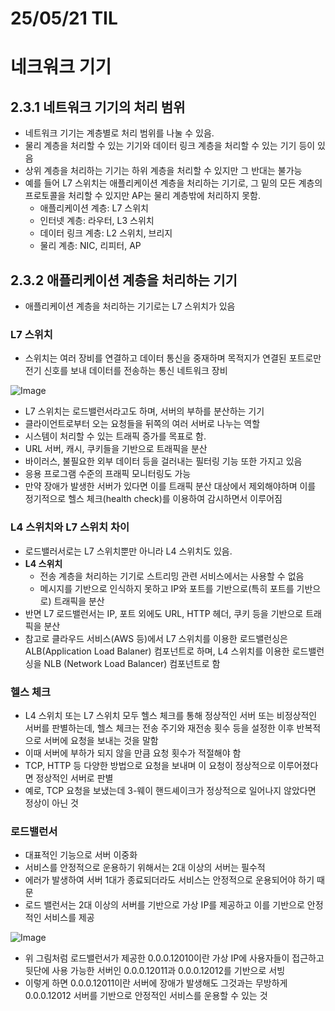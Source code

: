 # 25/05/21 TIL
# 네크워크 기기

## 2.3.1 네트워크 기기의 처리 범위

- 네트워크 기기는 계층별로 처리 범위를 나눌 수 있음.
- 물리 계층을 처리할 수 있는 기기와 데이터 링크 계층을 처리할 수 있는 기기 등이 있음
- 상위 계층을 처리하는 기기는 하위 계층을 처리할 수 있지만 그 반대는 불가능
- 예를 들어 L7 스위치는 애플리케이션 계층을 처리하는 기기로, 그 밑의 모든 계층의 프로토콜을 처리할 수 있지만 AP는 물리 계층밖에 처리하지 못함.
    - 애플리케이션 계층: L7 스위치
    - 인터넷 계층: 라우터, L3 스위치
    - 데이터 링크 계층: L2 스위치, 브리지
    - 물리 계층: NIC, 리피터, AP

## 2.3.2 애플리케이션 계층을 처리하는 기기

- 애플리케이션 계층을 처리하는 기기로는 L7 스위치가 있음

### L7 스위치

- 스위치는 여러 장비를 연결하고 데이터 통신을 중재하며 목적지가 연결된 포트로만 전기 신호를 보내 데이터를 전송하는 통신 네트워크 장비

![Image](https://github.com/user-attachments/assets/eee983df-d96d-44bf-b280-9298b513b72b)

- L7 스위치는 로드밸런서라고도 하며, 서버의 부하를 분산하는 기기
- 클라이언트로부터 오는 요청들을 뒤쪽의 여러 서버로 나누는 역할
- 시스템이 처리할 수 있는 트래픽 증가를 목표로 함.
- URL 서버, 캐시, 쿠키들을 기반으로 트래픽을 분산
- 바이러스, 불필요한 외부 데이터 등을 걸러내는 필터링 기능 또한 가지고 있음
- 응용 프로그램 수준의 프래픽 모니터링도 가능
- 만약 장애가 발생한 서버가 있다면 이를 트래픽 분산 대상에서 제외해야하며 이를 정기적으로 헬스 체크(health check)를 이용하여 감시하면서 이루어짐

### L4 스위치와 L7 스위치 차이

- 로드밸러서로는 L7 스위치뿐만 아니라 L4 스위치도 있음.
- **L4 스위치**
    - 전송 계층을 처리하는 기기로 스트리밍 관련 서비스에서는 사용할 수 없음
    - 메시지를 기반으로 인식하지 못하고 IP와 포트를 기반으로(특히 포트를 기반으로) 트래픽을 분산
- 반면 L7 로드밸런서는 IP, 포트 외에도 URL, HTTP 헤더, 쿠키 등을 기반으로 트래픽을 분산
- 참고로 클라우드 서비스(AWS 등)에서 L7 스위치를 이용한 로드밸런싱은 ALB(Application Load Balaner) 컴포넌트로 하며, L4 스위치를 이용한 로드밸런싱을 NLB (Network Load Balancer) 컴포넌트로 함

### 헬스 체크

- L4 스위치 또는 L7 스위치 모두 헬스 체크를 통해 정상적인 서버 또는 비정상적인 서버를 판별하는데, 헬스 체크는 전송 주기와 재전송 횟수 등을 설정한 이후 반복적으로 서버에 요청을 보내는 것을 말함
- 이때 서버에 부하가 되지 않을 만큼 요청 횟수가 적절해야 함
- TCP, HTTP 등 다양한 방법으로 요청을 보내며 이 요청이 정상적으로 이루어졌다면 정상적인 서버로 판별
- 예로, TCP 요청을 보냈는데 3-웨이 핸드셰이크가 정상적으로 일어나지 않았다면 정상이 아닌 것

### 로드밸런서

- 대표적인 기능으로 서버 이중화
- 서비스를 안정적으로 운용하기 위해서는 2대 이상의 서버는 필수적
- 에러가 발생하여 서버 1대가 종료되더라도 서비스는 안정적으로 운용되어야 하기 때문
- 로드 밸런서는 2대 이상의 서버를 기반으로 가상 IP를 제공하고 이를 기반으로 안정적인 서비스를 제공

![Image](https://github.com/user-attachments/assets/cdab2783-8deb-4ae0-b027-62f23685b07f)

- 위 그림처럼 로드밸런서가 제공한 0.0.0.12010이란 가상 IP에 사용자들이 접근하고 뒷단에 사용 가능한 서버인 0.0.0.12011과 0.0.0.12012를 기반으로 서빙
- 이렇게 하면 0.0.0.12011이란 서버에 장애가 발생해도 그것과는 무방하게 0.0.0.12012 서버를 기반으로 안정적인 서비스를 운용할 수 있는 것